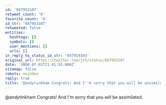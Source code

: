 ```yaml
---
id: '847953107'
retweet_count: '0'
favorite_count: '0'
id_str: '847953107'
retweeted: false
entities:
  hashtags: []
  symbols: []
  user_mentions: []
  urls: []
in_reply_to_status_id_str: '847919103'
original_url: https://twitter.com/jth/status/847953107
date: '2008-07-01T21:41:55.000Z'
sitemap: false
robots: noindex
reply: true
title: '@andytinkham Congrats! And I''m sorry that you will be assimilated.'
---
```


@andytinkham Congrats! And I'm sorry that you will be assimilated.